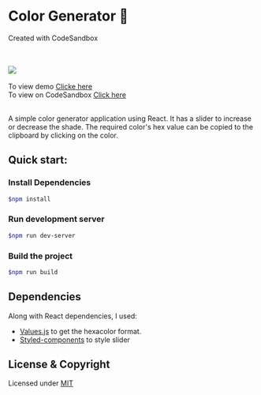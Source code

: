# Color Generator :art:

Created with CodeSandbox

<br><br>
![](https://img.shields.io/badge/Status-Complete-green.svg)
<br><br>
To view demo [Clicke here](https://csb-wvg3k.netlify.app/) <br>
To view on CodeSandbox [Click here](https://codesandbox.io/s/github/vk0808/color-generator)
<br><br>

A simple color generator application using React. It has a slider to increase or decrease the shade. The required color's hex value can be copied to the clipboard by clicking on the color.

## Quick start:

### Install Dependencies

```sh
$npm install
```

### Run development server

```sh
$npm run dev-server
```

### Build the project

```sh
$npm run build
```

## Dependencies

Along with React dependencies, I used:

- [Values.js](https://github.com/noeldelgado/values.js) to get the hexacolor format.
- [Styled-components](https://github.com/styled-components/styled-components) to style slider

## License & Copyright
Licensed under [MIT](LICENSE)
